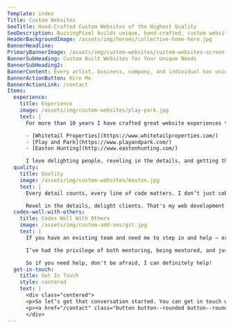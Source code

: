 ```yaml
---
Template: index
Title: Custom Websites
SeoTitle: Hand-Crafted Custom Websites of the Highest Quality
SeoDescription: BuzzingPixel builds unique, hand-crafted, custom websites to fit every individual need.
HeaderBackgroundImage: /assets/img/heroes/collective-home-hero.jpg
BannerHeadline: 
PrimaryBannerImage: /assets/img/custom-websites/custom-websites-screen-mobile.png
BannerSubHeading: Custom Built Websites for Your Unique Needs
BannerSubHeading2: 
BannerContent: Every artist, business, company, and individual has unique needs. That’s why I build unique websites to meet those needs.
BannerActionButton: Hire Me
BannerActionLink: /contact
Items:
  experience:
    title: Experience
    image: /assets/img/custom-websites/play-park.jpg
    text: |
      For more than 10 years I have crafted great website experiences that delight users and businesses. I’ve built websites such as:

      - [Whitetail Properties](https://www.whitetailproperties.com/)
      - [Play and Park](https://www.playandpark.com/)
      - [Easton Hunting](http://www.eastonhunting.com/)

      I love delighting people, reveling in the details, and getting the little things right. I also work with great designers to achieve the perfect look and feel for your unique brand and needs.
  quality:
    title: Quality
    image: /assets/img/custom-websites/easton.jpg
    text: |
      Every detail counts, every line of code matters. I don’t just cobble a bunch of plugins or themes together, I write every line of HTML and CSS for every site I build. The result is a site that is of the highest caliber and highly performant. You won’t have to worry about Google ranking you lower in search results because of site speed issues, and you won't have to worry about a great end-to-end mobile-to-desktop experience. All BuzzingPixel sites are built responsive first. That means they look great on any screen you can put it on.

      Revel in the details, delight clients. That's my web development motto.
  codes-well-with-others:
    title: Codes Well With Others
    image: /assets/img/custom-add-ons/git.jpg
    text: |
      If you have an existing team and need me to step in and help — or maybe you’re a fellow developer and don’t have the time to get it all done — I work well with others. I’m fully supportive of Git version control best practices and how to leverage that in a team environment. And I’m a big advocate of Git-fow

      I’ve had the privilege of both mentoring, being mentored, and just working with my peers and I love teaming up with great people.

      So if you need help, don't be afraid, I can definitely help!
  get-in-touch:
    title: Get In Touch
    style: centered
    text: |
      <div class="centered">
      <p>So let’s get that conversation started. You can get in touch with me on the contact form.</p>
      <p><a href="/contact" class="button button--rounded button--rounded--hollow">Contact Me »</a></p>
      </div>
---
```


